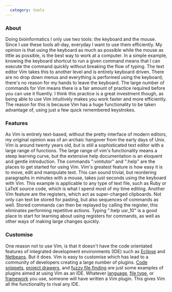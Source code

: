 ```yaml
---
  category: tools
---
```

### About

Doing bioinformatics I only use two tools: the keyboard and the mouse. Since I use these tools all-day, everyday I want to use them efficiently. My opinion is that using the keyboard as much as possible while the mouse as little as possible, is the best way to work at a computer. In a simple example, knowing the keyboard shortcut to run a given command means that I can execute the command quickly without breaking the flow of typing.  The text editor Vim takes this to another level and is entirely keyboard driven. There are no drop down menus and everything is performed using the keyboard; there's no reason for my hands to leave the keyboard. The large number of commands for Vim means there is a fair amount of practice required before you can use it fluently. I think this practice is a great investment though, as being able to use Vim intuitively makes you work faster and more efficiently. The reason for this is because Vim has a huge functionality to be taken advantage of, using just a few quick remembered keystrokes.

### Features

As Vim is entirely text-based, without the pretty interface of modern editors, my original opinion was of an archaic hangover from the early days of Unix. Vim is around twenty years old, but is still a sophisticated text editor with a large range of functions. The large range of vim's functionality means a steep learning curve, but the extensive help documentation is an eloquent and gentle introduction. The commands ":vimtutor" and ":help" are the places to get started for using Vim. Vim's greatest feature is how easy it is to move, edit and manipulate text. This can sound trivial, but reordering paragraphs in minutes with a mouse, takes just seconds using the keyboard with Vim. This example is applicable to any type of text file, such as Ruby or LaTeX source code, which is what I spend most of my time editing. Another Vim feature are the registers, which act as super-charged clipboards. Not only can text be stored for pasting, but also sequences of commands as well. Stored commands can then be replayed by calling the register, this eliminates performing repetitive actions. Typing ":help usr_10" is a good place to start for learning about using registers for commands, as well as other ways of making large changes quickly.

### Customise

One reason not to use Vim, is that it doesn't have the code orientated features of integrated development environments (IDE) such as [Eclipse][eclipse] and [Netbeans][netbeans]. But it does. Vim is easy to customise which has lead to a community of developers creating a large number of plugins. [Code snippets][snippets], [project drawers][nerd], and [fuzzy file finding][fuzzy] are just some examples of plugins aimed at using Vim as an IDE. Whatever [language][latex], [file type][html], or [framework][rails] you use, someone will have written a Vim plugin. This gives Vim all the functionality to rival any IDE.

[eclipse]: http://www.eclipse.org/
[netbeans]: http://www.netbeans.org/
[snippets]: http://www.vim.org/scripts/script.php?script_id=1318
[nerd]: http://www.vim.org/scripts/script.php?script_id=1658
[fuzzy]: http://www.vim.org/scripts/script.php?script_id=1984
[latex]: http://vim-latex.sourceforge.net/
[html]: http://www.infynity.spodzone.com/vim/HTML/
[rails]: http://www.vim.org/scripts/script.php?script_id=1567
